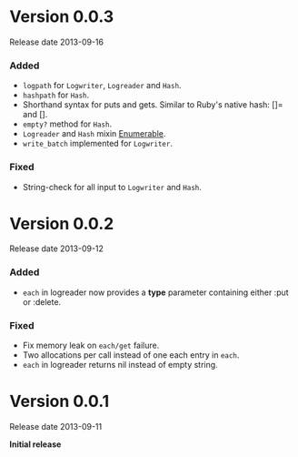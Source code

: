 # Version 0.0.3

Release date 2013-09-16

### Added

* ```logpath``` for ```Logwriter```, ```Logreader``` and ```Hash```.
* ```hashpath``` for ```Hash```.
* Shorthand syntax for puts and gets. Similar to Ruby's native hash: []= and [].
* ```empty?``` method for ```Hash```.
* ```Logreader``` and ```Hash``` mixin [Enumerable](http://ruby-doc.org/core-2.0.0/Enumerable.html).
* ```write_batch``` implemented for ```Logwriter```.

### Fixed

* String-check for all input to ```Logwriter``` and ```Hash```.

# Version 0.0.2

Release date 2013-09-12

### Added

* ```each``` in logreader now provides a __type__ parameter containing either :put or :delete.

### Fixed

* Fix memory leak on ```each/get``` failure.
* Two allocations per call instead of one each entry in ```each```.
* ```each``` in logreader returns nil instead of empty string.


# Version 0.0.1

Release date 2013-09-11

__Initial release__